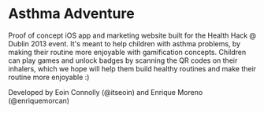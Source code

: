 Asthma Adventure
================

Proof of concept iOS app and marketing website built for the Health Hack @ Dublin 2013 event. It's meant to help children with asthma problems, by making their routine more enjoyable with gamification concepts. Children can play games and unlock badges by scanning the QR codes on their inhalers, which we hope will help them build healthy routines and make their routine more enjoyable :) 

Developed by Eoin Connolly (@itseoin) and Enrique Moreno (@enriquemorcan)
